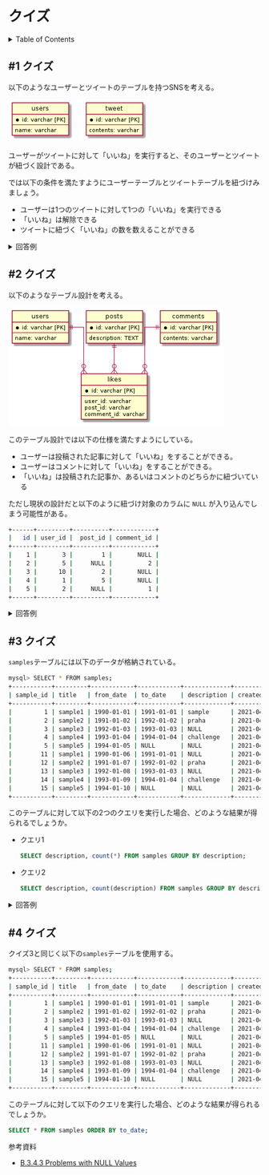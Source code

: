 # クイズ

<!-- START doctoc generated TOC please keep comment here to allow auto update -->
<!-- DON'T EDIT THIS SECTION, INSTEAD RE-RUN doctoc TO UPDATE -->
<details>
<summary>Table of Contents</summary>

- [&#035;1 クイズ](#1-%E3%82%AF%E3%82%A4%E3%82%BA)
- [&#035;2 クイズ](#2-%E3%82%AF%E3%82%A4%E3%82%BA)
- [&#035;3 クイズ](#3-%E3%82%AF%E3%82%A4%E3%82%BA)
- [&#035;4 クイズ](#4-%E3%82%AF%E3%82%A4%E3%82%BA)

</details>
<!-- END doctoc generated TOC please keep comment here to allow auto update -->

## #1 クイズ

以下のようなユーザーとツイートのテーブルを持つSNSを考える。

![](../assets/Likes.png)

ユーザーがツイートに対して「いいね」を実行すると、そのユーザーとツイートが紐づく設計である。

では以下の条件を満たすようにユーザーテーブルとツイートテーブルを紐づけみましょう。

- ユーザーは1つのツイートに対して1つの「いいね」を実行できる
- 「いいね」は解除できる
- ツイートに紐づく「いいね」の数を数えることができる

<details>
<summary>回答例</summary>



</details>


## #2 クイズ

以下のようなテーブル設計を考える。

![](../assets/Likes%20Polymorphic%20Associations.png)

このテーブル設計では以下の仕様を満たすようにしている。

- ユーザーは投稿された記事に対して「いいね」をすることができる。
- ユーザーはコメントに対して「いいね」をすることができる。
- 「いいね」は投稿された記事か、あるいはコメントのどちらかに紐づいている

ただし現状の設計だと以下のように紐づけ対象のカラムに `NULL` が入り込んでしまう可能性がある。

```bash
+------+---------+----------+------------+
|   id | user_id |  post_id | comment_id |
+------+---------+----------+------------+
|    1 |       3 |        1 |       NULL |
|    2 |       5 |     NULL |          2 |
|    3 |      10 |        2 |       NULL |
|    4 |       1 |        5 |       NULL |
|    5 |       2 |     NULL |          1 |
+------+---------+----------+------------+
```

<details>
<summary>回答例</summary>

Polymorphic Associations

</details>

## #3 クイズ

`samples`テーブルには以下のデータが格納されている。

```bash
mysql> SELECT * FROM samples;
+-----------+---------+------------+------------+-------------+---------------------+
| sample_id | title   | from_date  | to_date    | description | created_at          |
+-----------+---------+------------+------------+-------------+---------------------+
|         1 | sample1 | 1990-01-01 | 1991-01-01 | sample      | 2021-04-18 22:47:28 |
|         2 | sample2 | 1991-01-02 | 1992-01-02 | praha       | 2021-04-18 22:47:28 |
|         3 | sample3 | 1992-01-03 | 1993-01-03 | NULL        | 2021-04-18 22:47:28 |
|         4 | sample4 | 1993-01-04 | 1994-01-04 | challenge   | 2021-04-18 22:47:28 |
|         5 | sample5 | 1994-01-05 | NULL       | NULL        | 2021-04-18 22:47:28 |
|        11 | sample1 | 1990-01-06 | 1991-01-01 | NULL        | 2021-04-22 14:31:44 |
|        12 | sample2 | 1991-01-07 | 1992-01-02 | praha       | 2021-04-22 14:31:44 |
|        13 | sample3 | 1992-01-08 | 1993-01-03 | NULL        | 2021-04-22 14:31:44 |
|        14 | sample4 | 1993-01-09 | 1994-01-04 | challenge   | 2021-04-22 14:31:44 |
|        15 | sample5 | 1994-01-10 | NULL       | NULL        | 2021-04-22 14:31:44 |
+-----------+---------+------------+------------+-------------+---------------------+
```

このテーブルに対して以下の2つのクエリを実行した場合、どのような結果が得られるでしょうか。

- クエリ1
  
  ```sql
  SELECT description, count(*) FROM samples GROUP BY description;
  ```

- クエリ2
  
  ```sql
  SELECT description, count(description) FROM samples GROUP BY description;
  ```

<details>
<summary>回答例</summary>
<div>

参考資料

- [B.3.4.3 Problems with NULL Values](https://dev.mysql.com/doc/refman/8.0/en/problems-with-null.html)

</div>
</details>

## #4 クイズ

クイズ3と同じく以下の`samples`テーブルを使用する。

```bash
mysql> SELECT * FROM samples;
+-----------+---------+------------+------------+-------------+---------------------+
| sample_id | title   | from_date  | to_date    | description | created_at          |
+-----------+---------+------------+------------+-------------+---------------------+
|         1 | sample1 | 1990-01-01 | 1991-01-01 | sample      | 2021-04-18 22:47:28 |
|         2 | sample2 | 1991-01-02 | 1992-01-02 | praha       | 2021-04-18 22:47:28 |
|         3 | sample3 | 1992-01-03 | 1993-01-03 | NULL        | 2021-04-18 22:47:28 |
|         4 | sample4 | 1993-01-04 | 1994-01-04 | challenge   | 2021-04-18 22:47:28 |
|         5 | sample5 | 1994-01-05 | NULL       | NULL        | 2021-04-18 22:47:28 |
|        11 | sample1 | 1990-01-06 | 1991-01-01 | NULL        | 2021-04-22 14:31:44 |
|        12 | sample2 | 1991-01-07 | 1992-01-02 | praha       | 2021-04-22 14:31:44 |
|        13 | sample3 | 1992-01-08 | 1993-01-03 | NULL        | 2021-04-22 14:31:44 |
|        14 | sample4 | 1993-01-09 | 1994-01-04 | challenge   | 2021-04-22 14:31:44 |
|        15 | sample5 | 1994-01-10 | NULL       | NULL        | 2021-04-22 14:31:44 |
+-----------+---------+------------+------------+-------------+---------------------+
```

このテーブルに対して以下のクエリを実行した場合、どのような結果が得られるでしょうか。
  
```sql
SELECT * FROM samples ORDER BY to_date;
```

参考資料

- [B.3.4.3 Problems with NULL Values](https://dev.mysql.com/doc/refman/8.0/en/problems-with-null.html)

</div>
</details>